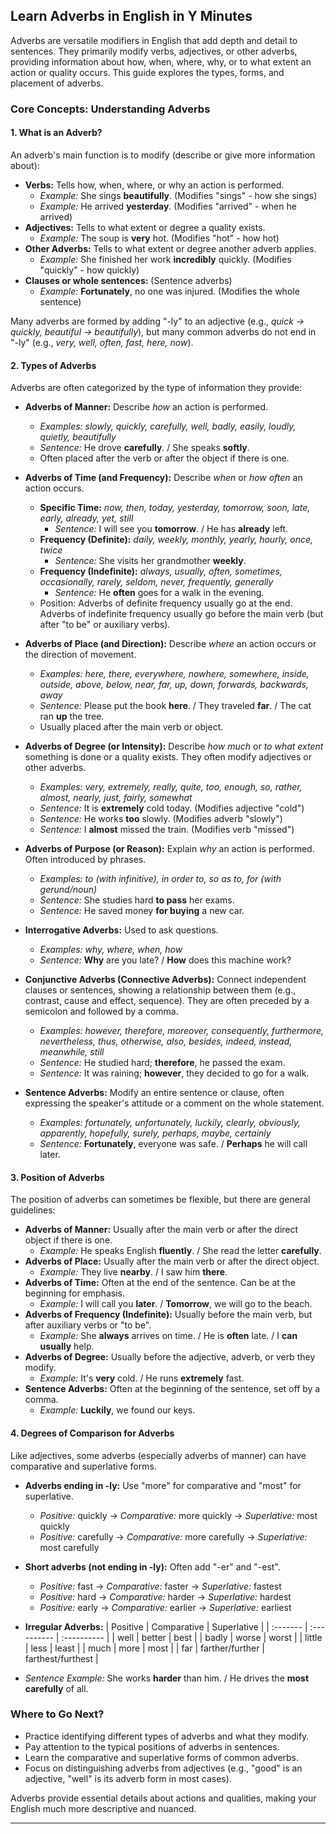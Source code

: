 ## Learn Adverbs in English in Y Minutes

Adverbs are versatile modifiers in English that add depth and detail to sentences. They primarily modify verbs, adjectives, or other adverbs, providing information about how, when, where, why, or to what extent an action or quality occurs. This guide explores the types, forms, and placement of adverbs.

### Core Concepts: Understanding Adverbs

#### 1. What is an Adverb?

An adverb's main function is to modify (describe or give more information about):
*   **Verbs:** Tells how, when, where, or why an action is performed.
    *   *Example:* She sings **beautifully**. (Modifies "sings" - how she sings)
    *   *Example:* He arrived **yesterday**. (Modifies "arrived" - when he arrived)
*   **Adjectives:** Tells to what extent or degree a quality exists.
    *   *Example:* The soup is **very** hot. (Modifies "hot" - how hot)
*   **Other Adverbs:** Tells to what extent or degree another adverb applies.
    *   *Example:* She finished her work **incredibly** quickly. (Modifies "quickly" - how quickly)
*   **Clauses or whole sentences:** (Sentence adverbs)
    *   *Example:* **Fortunately**, no one was injured. (Modifies the whole sentence)

Many adverbs are formed by adding "-ly" to an adjective (e.g., *quick -> quickly, beautiful -> beautifully*), but many common adverbs do not end in "-ly" (e.g., *very, well, often, fast, here, now*).

#### 2. Types of Adverbs

Adverbs are often categorized by the type of information they provide:

*   **Adverbs of Manner:**
    Describe *how* an action is performed.
    *   *Examples:* *slowly, quickly, carefully, well, badly, easily, loudly, quietly, beautifully*
    *   *Sentence:* He drove **carefully**. / She speaks **softly**.
    *   Often placed after the verb or after the object if there is one.

*   **Adverbs of Time (and Frequency):**
    Describe *when* or *how often* an action occurs.
    *   **Specific Time:** *now, then, today, yesterday, tomorrow, soon, late, early, already, yet, still*
        *   *Sentence:* I will see you **tomorrow**. / He has **already** left.
    *   **Frequency (Definite):** *daily, weekly, monthly, yearly, hourly, once, twice*
        *   *Sentence:* She visits her grandmother **weekly**.
    *   **Frequency (Indefinite):** *always, usually, often, sometimes, occasionally, rarely, seldom, never, frequently, generally*
        *   *Sentence:* He **often** goes for a walk in the evening.
    *   Position: Adverbs of definite frequency usually go at the end. Adverbs of indefinite frequency usually go before the main verb (but after "to be" or auxiliary verbs).

*   **Adverbs of Place (and Direction):**
    Describe *where* an action occurs or the direction of movement.
    *   *Examples:* *here, there, everywhere, nowhere, somewhere, inside, outside, above, below, near, far, up, down, forwards, backwards, away*
    *   *Sentence:* Please put the book **here**. / They traveled **far**. / The cat ran **up** the tree.
    *   Usually placed after the main verb or object.

*   **Adverbs of Degree (or Intensity):**
    Describe *how much* or *to what extent* something is done or a quality exists. They often modify adjectives or other adverbs.
    *   *Examples:* *very, extremely, really, quite, too, enough, so, rather, almost, nearly, just, fairly, somewhat*
    *   *Sentence:* It is **extremely** cold today. (Modifies adjective "cold")
    *   *Sentence:* He works **too** slowly. (Modifies adverb "slowly")
    *   *Sentence:* I **almost** missed the train. (Modifies verb "missed")

*   **Adverbs of Purpose (or Reason):**
    Explain *why* an action is performed. Often introduced by phrases.
    *   *Examples:* *to (with infinitive), in order to, so as to, for (with gerund/noun)*
    *   *Sentence:* She studies hard **to pass** her exams.
    *   *Sentence:* He saved money **for buying** a new car.

*   **Interrogative Adverbs:**
    Used to ask questions.
    *   *Examples:* *why, where, when, how*
    *   *Sentence:* **Why** are you late? / **How** does this machine work?

*   **Conjunctive Adverbs (Connective Adverbs):**
    Connect independent clauses or sentences, showing a relationship between them (e.g., contrast, cause and effect, sequence). They are often preceded by a semicolon and followed by a comma.
    *   *Examples:* *however, therefore, moreover, consequently, furthermore, nevertheless, thus, otherwise, also, besides, indeed, instead, meanwhile, still*
    *   *Sentence:* He studied hard; **therefore**, he passed the exam.
    *   *Sentence:* It was raining; **however**, they decided to go for a walk.

*   **Sentence Adverbs:**
    Modify an entire sentence or clause, often expressing the speaker's attitude or a comment on the whole statement.
    *   *Examples:* *fortunately, unfortunately, luckily, clearly, obviously, apparently, hopefully, surely, perhaps, maybe, certainly*
    *   *Sentence:* **Fortunately**, everyone was safe. / **Perhaps** he will call later.

#### 3. Position of Adverbs

The position of adverbs can sometimes be flexible, but there are general guidelines:
*   **Adverbs of Manner:** Usually after the main verb or after the direct object if there is one.
    *   *Example:* He speaks English **fluently**. / She read the letter **carefully**.
*   **Adverbs of Place:** Usually after the main verb or after the direct object.
    *   *Example:* They live **nearby**. / I saw him **there**.
*   **Adverbs of Time:** Often at the end of the sentence. Can be at the beginning for emphasis.
    *   *Example:* I will call you **later**. / **Tomorrow**, we will go to the beach.
*   **Adverbs of Frequency (Indefinite):** Usually before the main verb, but after auxiliary verbs or "to be".
    *   *Example:* She **always** arrives on time. / He is **often** late. / I **can usually** help.
*   **Adverbs of Degree:** Usually before the adjective, adverb, or verb they modify.
    *   *Example:* It's **very** cold. / He runs **extremely** fast.
*   **Sentence Adverbs:** Often at the beginning of the sentence, set off by a comma.
    *   *Example:* **Luckily**, we found our keys.

#### 4. Degrees of Comparison for Adverbs

Like adjectives, some adverbs (especially adverbs of manner) can have comparative and superlative forms.
*   **Adverbs ending in -ly:** Use "more" for comparative and "most" for superlative.
    *   *Positive:* quickly -> *Comparative:* more quickly -> *Superlative:* most quickly
    *   *Positive:* carefully -> *Comparative:* more carefully -> *Superlative:* most carefully
*   **Short adverbs (not ending in -ly):** Often add "-er" and "-est".
    *   *Positive:* fast -> *Comparative:* faster -> *Superlative:* fastest
    *   *Positive:* hard -> *Comparative:* harder -> *Superlative:* hardest
    *   *Positive:* early -> *Comparative:* earlier -> *Superlative:* earliest
*   **Irregular Adverbs:**
    | Positive | Comparative | Superlative |
    | :------- | :---------- | :---------- |
    | well     | better      | best        |
    | badly    | worse       | worst       |
    | little   | less        | least       |
    | much     | more        | most        |
    | far      | farther/further | farthest/furthest |

*   *Sentence Example:* She works **harder** than him. / He drives the **most carefully** of all.

### Where to Go Next?

*   Practice identifying different types of adverbs and what they modify.
*   Pay attention to the typical positions of adverbs in sentences.
*   Learn the comparative and superlative forms of common adverbs.
*   Focus on distinguishing adverbs from adjectives (e.g., "good" is an adjective, "well" is its adverb form in most cases).

Adverbs provide essential details about actions and qualities, making your English much more descriptive and nuanced.

--- 